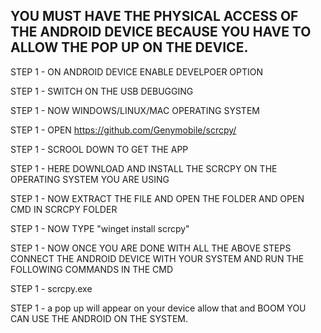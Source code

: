 ## YOU MUST HAVE THE PHYSICAL ACCESS OF THE ANDROID DEVICE BECAUSE YOU HAVE TO ALLOW THE POP UP ON THE DEVICE.


STEP 1 -  ON ANDROID DEVICE ENABLE DEVELPOER OPTION

STEP 1 -  SWITCH ON THE USB DEBUGGING 

STEP 1 -  NOW WINDOWS/LINUX/MAC OPERATING SYSTEM

STEP 1 -  OPEN https://github.com/Genymobile/scrcpy/

STEP 1 -  SCROOL DOWN TO GET THE APP 

STEP 1 -  HERE DOWNLOAD AND INSTALL THE SCRCPY ON THE OPERATING SYSTEM YOU ARE USING

STEP 1 -  NOW EXTRACT THE FILE AND OPEN THE FOLDER AND OPEN  CMD IN SCRCPY FOLDER 

STEP 1 -  NOW TYPE "winget install scrcpy"

STEP 1 -  NOW ONCE YOU ARE DONE WITH ALL THE ABOVE STEPS CONNECT THE ANDROID DEVICE WITH YOUR SYSTEM AND RUN THE FOLLOWING COMMANDS IN THE CMD

STEP 1 -  scrcpy.exe

STEP 1 -  a pop up will appear on your device allow that and BOOM YOU CAN USE THE ANDROID ON THE SYSTEM.
